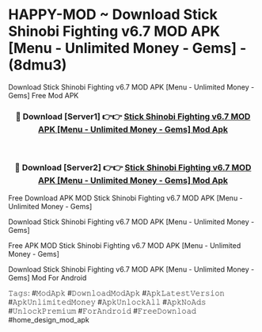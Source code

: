 # HAPPY-MOD ~ Download Stick Shinobi Fighting v6.7 MOD APK [Menu - Unlimited Money - Gems] - (8dmu3)
Download Stick Shinobi Fighting v6.7 MOD APK [Menu - Unlimited Money - Gems] Free Mod APK

<div align="center">
<h3>🔴 Download [Server1] 👉👉 <a href="https://apk-comot.site?title=Stick_Shinobi_Fighting_v6.7_MOD_APK_[Menu_-_Unlimited_Money_-_Gems]">Stick Shinobi Fighting v6.7 MOD APK [Menu - Unlimited Money - Gems] Mod Apk</a></h3><br>

<h3>🔴 Download [Server2] 👉👉 <a href="https://apk-comot.site?title=Stick_Shinobi_Fighting_v6.7_MOD_APK_[Menu_-_Unlimited_Money_-_Gems]">Stick Shinobi Fighting v6.7 MOD APK [Menu - Unlimited Money - Gems] Mod Apk</a></h3>
</div>


Free Download APK MOD Stick Shinobi Fighting v6.7 MOD APK [Menu - Unlimited Money - Gems]

Download Stick Shinobi Fighting v6.7 MOD APK [Menu - Unlimited Money - Gems] 

Free APK MOD Stick Shinobi Fighting v6.7 MOD APK [Menu - Unlimited Money - Gems] 

Download Stick Shinobi Fighting v6.7 MOD APK [Menu - Unlimited Money - Gems] Mod For Android

𝚃𝚊𝚐𝚜: #𝙼𝚘𝚍𝙰𝚙𝚔 #𝙳𝚘𝚠𝚗𝚕𝚘𝚊𝚍𝙼𝚘𝚍𝙰𝚙𝚔 #𝙰𝚙𝚔𝙻𝚊𝚝𝚎𝚜𝚝𝚅𝚎𝚛𝚜𝚒𝚘𝚗 #𝙰𝚙𝚔𝚄𝚗𝚕𝚒𝚖𝚒𝚝𝚎𝚍𝙼𝚘𝚗𝚎𝚢 #𝙰𝚙𝚔𝚄𝚗𝚕𝚘𝚌𝚔𝙰𝚕𝚕 #𝙰𝚙𝚔𝙽𝚘𝙰𝚍𝚜 #𝚄𝚗𝚕𝚘𝚌𝚔𝙿𝚛𝚎𝚖𝚒𝚞𝚖 #𝙵𝚘𝚛𝙰𝚗𝚍𝚛𝚘𝚒𝚍 #𝙵𝚛𝚎𝚎𝙳𝚘𝚠𝚗𝚕𝚘𝚊𝚍 #home_design_mod_apk